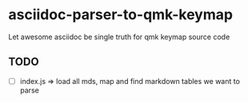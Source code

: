 # asciidoc-parser-to-qmk-keymap
Let awesome asciidoc be single truth for qmk keymap source code

## TODO
- [ ] index.js => load all mds, map and find markdown tables we want to parse
